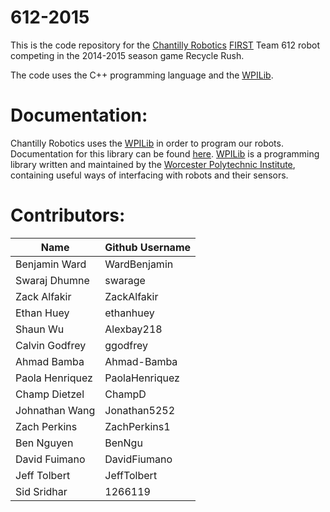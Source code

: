 612-2015
========

This is the code repository for the [Chantilly Robotics](http://chantillyrobotics.org/) [FIRST](http://www.usfirst.org/roboticsprograms/frc/) Team 612 robot competing in the 2014-2015 season game Recycle Rush.

The code uses the C++ programming language and the [WPILib](http://first.wpi.edu/FRC/).   

Documentation:
==============

Chantilly Robotics uses the [WPILib](http://first.wpi.edu/FRC/) in order to program our robots. Documentation for this library can be found [here](https://chantilly612code.github.io/612-2015/). [WPILib](http://first.wpi.edu/FRC/) is a programming library written and maintained by the [Worcester Polytechnic Institute](http://www.wpi.edu/), containing useful ways of interfacing with robots and their sensors.

Contributors:
=============

| Name            | Github Username |
|-----------------|-----------------|
| Benjamin Ward   | WardBenjamin    |
| Swaraj Dhumne   | swarage         |
| Zack Alfakir    | ZackAlfakir     |
| Ethan Huey      | ethanhuey       |
| Shaun Wu        | Alexbay218      |
| Calvin Godfrey  | ggodfrey        |
| Ahmad Bamba     | Ahmad-Bamba     |
| Paola Henriquez | PaolaHenriquez  |
| Champ Dietzel   | ChampD          |
| Johnathan Wang  | Jonathan5252    |
| Zach Perkins    | ZachPerkins1    |
| Ben Nguyen      | BenNgu          |
| David Fuimano   | DavidFiumano    |
| Jeff Tolbert    | JeffTolbert     |
| Sid Sridhar     | 1266119
